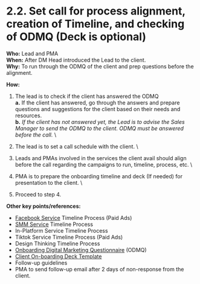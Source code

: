 # 2.2. Set call for process alignment, creation of Timeline, and checking of ODMQ (Deck is optional)

**Who:** Lead and PMA \
**When:** After DM Head introduced the Lead to the client. \
**Why:** To run through the ODMQ of the client and prep questions before the alignment.&#x20;

**How:** &#x20;

1. The lead is to check if the client has answered the ODMQ \
   **a.** If the client has answered, go through the answers and prepare questions and suggestions for the client based on their needs and resources. \
   **b.** _If the client has not answered yet, the Lead is to advise the Sales Manager to send the ODMQ to the client. ODMQ must be answered before the call._ \

2. The lead is to set a call schedule with the client. \

3. Leads and PMAs involved in the services the client avail should align before the call regarding the campaigns to run, timeline, process, etc. \

4. PMA is to prepare the onboarding timeline and deck (If needed) for presentation to the client. \

5. Proceed to step 4.&#x20;

**Other key points/references:**&#x20;

* [Facebook Service](https://traffixph.sharepoint.com/sites/Traffix/\_layouts/15/guestaccess.aspx?guestaccesstoken=Qzr%2Fbc5JKDzcZq5SKqMT9CqyBmrymxerA%2BHKbKgfYeU%3D\&docid=2\_1246bd9adfeb04b1aaef31a0d0750d190\&rev=1\&e=dtnVo3) Timeline Process (Paid Ads)&#x20;
* [SMM Service](https://traffixph.sharepoint.com/sites/Traffix/\_layouts/15/guestaccess.aspx?guestaccesstoken=PXkvxFV8cp%2FrR47s0QwEBhrwKnjIGvAXScCzgMoHtd8%3D\&docid=2\_17cb00b3bc2304cebad7e8ae645b4ac20\&rev=1\&e=uOfTmq) Timeline Process&#x20;
* In-Platform Service Timeline Process&#x20;
* Tiktok Service Timeline Process (Paid Ads)&#x20;
* Design Thinking Timeline Process&#x20;
* [Onboarding Digital Marketing Questionnaire](https://forms.office.com/Pages/DesignPage.aspx?fragment=FormId%3DCjBJjfSkb0O\_m995etRMdLCM50Xk\_rdDqhSezyYzsGZUMjVPOVIySEwxS05GSzZFRFNSUFNZTTNaMCQlQCN0PWcu%26Token%3D0ad35308dbc84230b5623530b59c29e5) (ODMQ) &#x20;
* [Client On-boarding Deck Template](https://www.canva.com/design/DAEUTiKlQLM/share/preview?token=X\_hfPR08yiCQoIi15EdHdw\&role=EDITOR\&utm\_content=DAEUTiKlQLM\&utm\_campaign=designshare\&utm\_medium=link\&utm\_source=sharebutton)&#x20;
* Follow-up guidelines&#x20;
* PMA to send follow-up email after 2 days of non-response from the client.&#x20;
